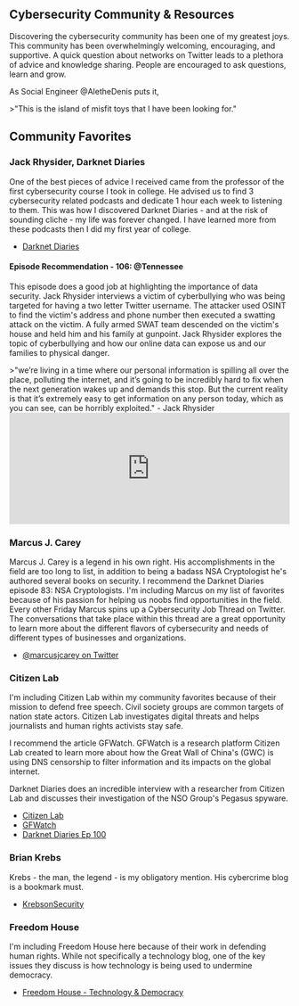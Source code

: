 <h2>Cybersecurity Community & Resources</h2>
<p>Discovering the cybersecurity community has been one of my greatest joys. This community has been overwhelmingly welcoming, encouraging, and supportive. A quick question about networks on Twitter leads to a plethora of advice and knowledge sharing. People are encouraged to ask questions, learn and grow.</p>
<p>As Social Engineer @AletheDenis puts it,</p>
>"This is the island of misfit toys that I have been looking for."
<h2>Community Favorites</h2>
<h3>Jack Rhysider, Darknet Diaries</h3>
<p>One of the best pieces of advice I received came from the professor of the first cybersecurity course I took in college. He advised us to find 3 cybersecurity related podcasts and dedicate 1 hour each week to listening to them. This was how I discovered Darknet Diaries - and at the risk of sounding cliche - my life was forever changed. I have learned more from these podcasts then I did my first year of college.</p>
<ul>
    <li><a href="https://darknetdiaries.com" target="_blank">Darknet Diaries</a></li>
</ul>
<h4>Episode Recommendation - 106: @Tennessee</h4>
<p>This episode does a good job at highlighting the importance of data security. Jack Rhysider interviews a victim of cyberbullying who was being targeted for having a two letter Twitter username. The attacker used OSINT to find the victim's address and phone number then executed a swatting attack on the victim. A fully armed SWAT team descended on the victim's house and held him and his family at gunpoint. Jack Rhysider explores the topic of cyberbullying and how our online data can expose us and our families to physical danger.</p>
>"we’re living in a time where our personal information is spilling all over the place, polluting the internet, and it’s going to be incredibly hard to fix when the next generation wakes up and demands this stop.  But the current reality is that it’s extremely easy to get information on any person today, which as you can see, can be horribly exploited." - Jack Rhysider
<iframe frameborder="0" height="200" scrolling="no" src="https://playlist.megaphone.fm?e=ADV7302306425" width="100%"></iframe>
<h3>Marcus J. Carey</h3>
<p>Marcus J. Carey is a legend in his own right. His accomplishments in the field are too long to list, in addition to being a badass NSA Cryptologist he's authored several books on security. I recommend the Darknet Diaries episode 83: NSA Cryptologists. I'm including Marcus on my list of favorites because of his passion for helping us noobs find opportunities in the field. Every other Friday Marcus spins up a Cybersecurity Job Thread on Twitter. The conversations that take place within this thread are a great opportunity to learn more about the different flavors of cybersecurity and needs of different types of businesses and organizations.</p>
<ul>
    <li><a href="https://twitter.com/marcusjcarey" target="_blank">@marcusjcarey on Twitter</a></li>
</ul>
<h3>Citizen Lab</h3>
<p>I'm including Citizen Lab within my community favorites because of their mission to defend free speech. Civil society groups are common targets of nation state actors. Citizen Lab investigates digital threats and helps journalists and human rights activists stay safe.</p>
<p>I recommend the article GFWatch. GFWatch is a research platform Citizen Lab created to learn more about how the Great Wall of China's (GWC) is using DNS censorship to filter information and its impacts on the global internet.</p>
<p>Darknet Diaries does an incredible interview with a researcher from Citizen Lab and discusses their investigation of the NSO Group's Pegasus spyware.</p>
<ul>
    <li><a href="https://citizenlab.ca/" target="_blank">Citizen Lab</a></li>
    <li><a href="https://citizenlab.ca/2021/11/gfwatch-a-longitudinal-measurement-platform-built-to-monitor-chinas-dns-censorship-at-scale/" target="_blank">GFWatch</a></li>
    <li><a href="https://darknetdiaries.com/episode/100/" target="_blank">Darknet Diaries Ep 100</a></li>
</ul>
<h3>Brian Krebs</h3>
<p>Krebs - the man, the legend - is my obligatory mention. His cybercrime blog is a bookmark must.</p>
<ul>
    <li><a href="https://krebsonsecurity.com/" target="_blank">KrebsonSecurity</a></li>
</ul>
<h3>Freedom House</h3>
<p>I'm including Freedom House here because of their work in defending human rights. While not specifically a technology blog, one of the key issues they discuss is how technology is being used to undermine democracy.</p>
<ul>
    <li><a href="https://freedomhouse.org/issues/technology-democracy" target="_blank">Freedom House - Technology & Democracy</a></li>
</ul>